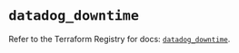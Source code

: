# `datadog_downtime`

Refer to the Terraform Registry for docs: [`datadog_downtime`](https://registry.terraform.io/providers/datadog/datadog/3.37.0/docs/resources/downtime).
